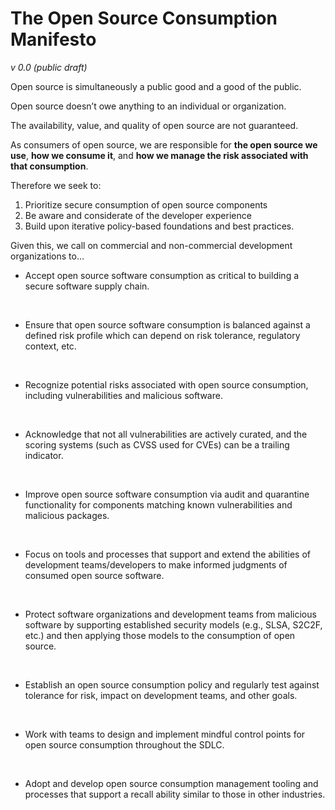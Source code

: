 # The Open Source Consumption Manifesto
_v 0.0 (public draft)_

Open source is simultaneously a public good and a good of the public.

Open source doesn’t owe anything to an individual or organization.  

The availability, value, and quality of open source are not guaranteed.

As consumers of open source, we are responsible for **the open source we use**, **how we consume it**, and **how we manage the risk associated with that consumption**.

Therefore we seek to:

1. Prioritize secure consumption of open source components
2. Be aware and considerate of the developer experience
3. Build upon iterative policy-based foundations and best practices. 

Given this, we call on commercial and non-commercial development organizations to…

* Accept open source software consumption as critical to building a secure software supply chain.
<br>

* Ensure that open source software consumption is balanced against a defined risk profile which can depend on risk tolerance, regulatory context, etc.
<br>

* Recognize potential risks associated with open source consumption, including vulnerabilities and malicious software.
<br>

* Acknowledge that not all vulnerabilities are actively curated, and the scoring systems (such as  CVSS used for CVEs) can be a trailing indicator.
<br>

* Improve open source software consumption via audit and quarantine functionality for components matching known vulnerabilities and malicious packages.
<br> 

* Focus on tools and processes that support and extend the abilities of development teams/developers to make informed judgments of consumed open source software. 
<br>

* Protect software organizations and development teams from malicious software by supporting established security models (e.g., SLSA, S2C2F, etc.) and then applying those models to the consumption of open source.
<br>

* Establish an open source consumption policy and regularly test against tolerance for risk, impact on development teams, and other goals.
<br>

* Work with teams to design and implement mindful control points for open source consumption throughout the SDLC.
<br>

* Adopt and develop open source consumption management tooling and processes that support a recall ability similar to those in other industries.
